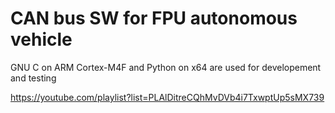 # CAN bus SW for FPU autonomous vehicle

GNU C on ARM Cortex-M4F and Python on x64 are used for developement and testing

https://youtube.com/playlist?list=PLAlDitreCQhMvDVb4i7TxwptUp5sMX739


